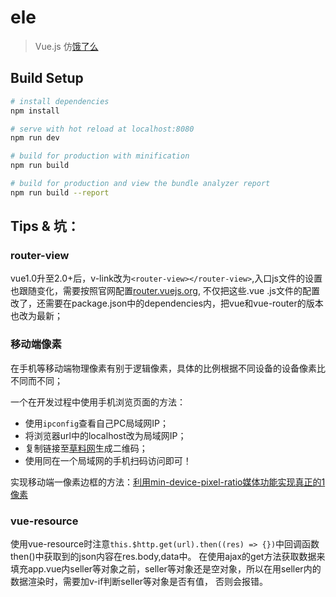 # ele

> Vue.js 仿[饿了么](https://h5.ele.me)

## Build Setup

``` bash
# install dependencies
npm install

# serve with hot reload at localhost:8080
npm run dev

# build for production with minification
npm run build

# build for production and view the bundle analyzer report
npm run build --report
```

## Tips & 坑：

### router-view
vue1.0升至2.0+后，v-link改为`<router-view></router-view>`,入口js文件的设置也跟随变化，需要按照官网配置[router.vuejs.org](https://router.vuejs.org/zh-cn/essentials/getting-started.html),
不仅把这些.vue .js文件的配置改了，还需要在package.json中的dependencies内，把vue和vue-router的版本也改为最新；
### 移动端像素
在手机等移动端物理像素有别于逻辑像素，具体的比例根据不同设备的设备像素比不同而不同；

一个在开发过程中使用手机浏览页面的方法：
- 使用`ipconfig`查看自己PC局域网IP；
- 将浏览器url中的localhost改为局域网IP；
- 复制链接至[草料网](https://cli.im/)生成二维码；
- 使用同在一个局域网的手机扫码访问即可！

实现移动端一像素边框的方法：[利用min-device-pixel-ratio媒体功能实现真正的1像素](http://blog.csdn.net/zzxboy1/article/details/56016475)

### vue-resource
使用vue-resource时注意`this.$http.get(url).then((res) => {})`中回调函数then()中获取到的json内容在res.body,data中。
在使用ajax的get方法获取数据来填充app.vue内seller等对象之前，seller等对象还是空对象，所以在用seller内的数据渲染时，需要加v-if判断seller等对象是否有值，
否则会报错。

